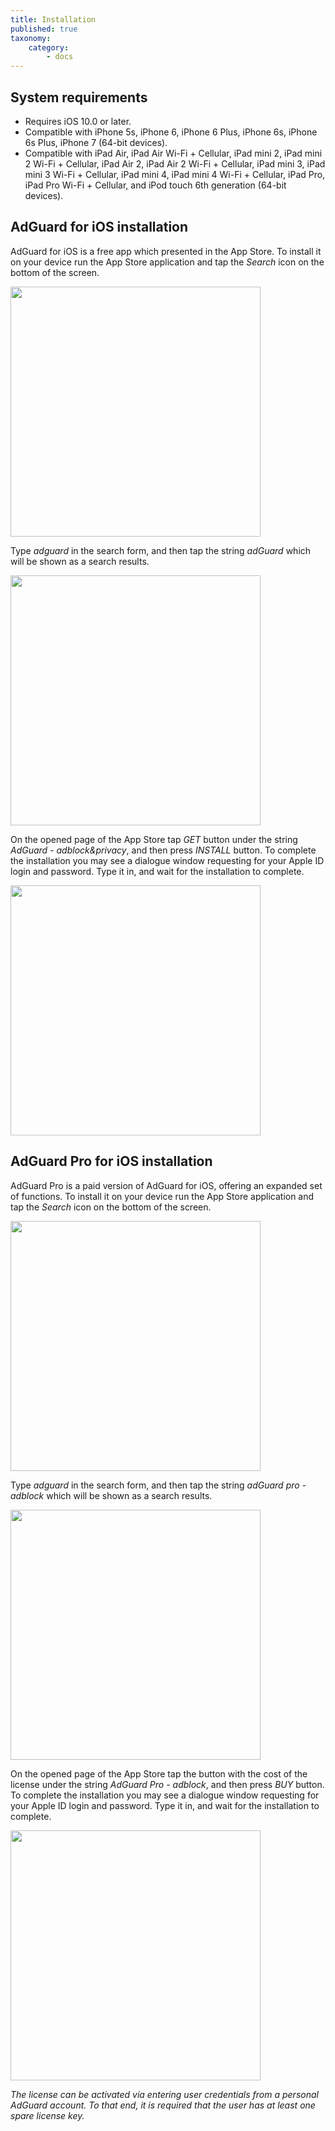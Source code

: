 ```yaml
---
title: Installation
published: true
taxonomy:
    category:
        - docs
---
```


## System requirements
* Requires iOS 10.0 or later. 
* Compatible with iPhone 5s, iPhone 6, iPhone 6 Plus, iPhone 6s, iPhone 6s Plus, iPhone 7 (64-bit devices).
* Compatible with iPad Air, iPad Air Wi-Fi + Cellular, iPad mini 2, iPad mini 2 Wi-Fi + Cellular, iPad Air 2, iPad Air 2 Wi-Fi + Cellular, iPad mini 3, iPad mini 3 Wi-Fi + Cellular, iPad mini 4, iPad mini 4 Wi-Fi + Cellular, iPad Pro, iPad Pro Wi-Fi + Cellular, and iPod touch 6th generation (64-bit devices).

## AdGuard for iOS installation
AdGuard for iOS is a free app which presented in the App Store. To install it on your device run the App Store application and tap the _Search_ icon on the bottom of the screen.

<img src="https://cdn.adguard.com/public/Adguard/kb/installation/iOS/en/1.png" width="400" />

Type _adguard_ in the search form, and then tap the string _adGuard_ which will be shown as a search results.

<img src="https://cdn.adguard.com/public/Adguard/kb/installation/iOS/en/2.png" width="400" />

On the opened page of the App Store tap _GET_ button under the string _AdGuard - adblock&privacy_, and then press _INSTALL_ button. To complete the installation you may see a dialogue window requesting for your Apple ID login and password. Type it in, and wait for the installation to complete. 

<img src="https://cdn.adguard.com/public/Adguard/kb/installation/iOS/en/3.png" width="400" />

## AdGuard Pro for iOS installation
AdGuard Pro is a paid version of AdGuard for iOS, offering an expanded set of functions. To install it on your device run the App Store application and tap the _Search_ icon on the bottom of the screen.

<img src="https://cdn.adguard.com/public/Adguard/kb/installation/iOS/en/1.png" width="400" />

Type _adguard_ in the search form, and then tap the string _adGuard pro - adblock_ which will be shown as a search results.

<img src="https://cdn.adguard.com/public/Adguard/kb/installation/iOS/en/2.png" width="400" />

On the opened page of the App Store tap the button with the cost of the license under the string _AdGuard Pro  - adblock_, and then press _BUY_ button. To complete the installation you may see a dialogue window requesting for your Apple ID login and password. Type it in, and wait for the installation to complete.

<img src="https://cdn.adguard.com/public/Adguard/kb/installation/iOS/en/3.png" width="400" />

*The license can be activated via entering user credentials from a personal AdGuard account. To that end, it is required that the user has at least one spare license key.*